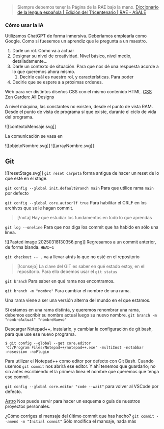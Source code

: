 > Siempre debemos tener la Página de la RAE bajo la mano.
> [Diccionario de la lengua española | Edición del Tricentenario | RAE - ASALE](https://dle.rae.es/)

### Cómo usar la IA

Utilizamos ChatGPT de forma inmersiva. Deberíamos emplearla como Google. Como si fuesemos un aprendiz que le pregunta a un maestro.


1. Darle un rol. Cómo va a actuar
2. Designar su nivel de creatividad. Nivel básico, nivel medio, detalladamente...
3. Darle un contexto de situación. Para que nos dé una respuesta acorde a lo que queremos ahora mismo.
	1. Decirle cuál es nuestro rol, y características. Para poder
4. Decirle que se espere a a próximas ordenes.

Web para ver distintos diseños CSS con el mismo contenido HTML.
[CSS Zen Garden: All Designs](https://csszengarden.com/pages/alldesigns/)

A nivel máquina, las constantes no existen, desde el punto de vista RAM. Desde el punto de vista de programa sí que existe, durante el ciclo de vida del programa.

![[contextoMensaje.svg]]

La comunicación se vasa en 

![[objetoNombre.svg]]
![[arrayNombre.svg]]
## Git

![[resetStage.svg]]
`git reset carpeta`  forma antigua de hacer un reset de lo que esté en el stage.

`git config --global init.defaultBranch main` Para que utilice rama `main` por defecto

`git config --global core.autocrlf true` Para habilitar el CRLF en los archivos que se le hagan commit.

> [!nota]
> Hay que estudiar los fundamentos en todo lo que aprendas

`git log --oneline` Para que nos diga los commit que ha habido en sólo una línea.

![[Pasted image 20250318130356.png]]
Regresamos a un commit anterior, de forma blanda. `HEAD~1`

`git checkout -- .` va a llevar atrás lo que no esté en el repositorio

> [!consejo]
> La clave del GIT es saber en qué estado estoy, en el repositorio.
> Para ello debemos usar el `git status`

`git branch` Para saber en qué rama nos encontramos.

`git branch -m "nombre"` Para cambiar el nombre de una rama.

Una rama viene a ser una versión alterna del mundo en el que estamos.

Si estamos en una rama distinta, y queremos renombrar una rama, debemos escribir su nombre actual luego su nuevo nombre. `git branch -m "nombreActual" "nombreNuevo"`

Descargar Notepad++, instalarlo, y cambiar la configuración de git bash, para que use ese nuevo programa.

```
$ git config --global --get core.editor
'C:/Program Files/Notepad++/notepad++.exe' -multiInst -notabbar
-nosession -noPlugin
```
Para utilizar el Notepad++ como editor por defecto con Git Bash. Cuando usemos `git commit` nos abrirá ese editor. Y ahí tenemos que guardarlo; no sin antes escribiendo el la primera línea el nombre que queremos que tenga ese commit.

`git config --global core.editor "code --wait"` para volver al VSCode por defecto.

[Astro](https://astro.build/) Nos puede servir para hacer un esquema o guía de nuestros proyectos personales.

¿Cómo corriges el mensaje del último commit que has hecho?
`git commit --amend -m "Initial commit"` Sólo modifica el mansaje, nada más